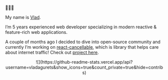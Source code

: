 👋👋👋

My name is [Vlad](https://www.www.linkedin.com/in/vladyslav-ohirenko).

I’m 5 years experienced web developer specializing in modern reactive & feature-rich web applications.

A couple of months ago I decided to dive into open-source community and currently I’m working on [react-cancellable](https://www.npmjs.com/package/react-cancelable), which is library that helps care about internet traffic! Check out [project here](https://github.com/vladagurets/react-cancelable).

<!-- ![Used languages](https://github-readme-stats.vercel.app/api/top-langs/?username=vladagurets&layout=compact) -->
<center>
  ![](https://github-readme-stats.vercel.app/api?username=vladagurets&show_icons=true&count_private=true&hide=contribs)
</center>
